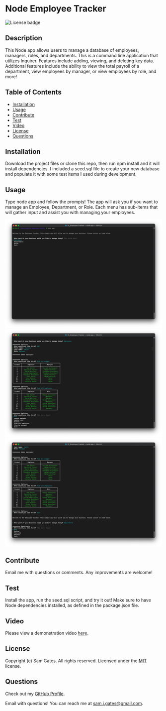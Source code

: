 # Node Employee Tracker

![License badge](https://img.shields.io/badge/license-MIT-green)

## Description

This Node app allows users to manage a database of employees, managers, roles, and departments. This is a command line application that utilizes Inquirer. Features include adding, viewing, and deleting key data. Additional features include the ability to view the total payroll of a department, view employees by manager, or view employees by role, and more!

## Table of Contents

- [Installation](#installation)
- [Usage](#usage)
- [Contribute](#contribute)
- [Test](#test)
- [Video](#video)
- [License](#license)
- [Questions](#questions)

## Installation

Download the project files or clone this repo, then run npm install and it will install dependencies. I included a seed.sql file to create your new database and populate it with some test items I used during development.

## Usage

Type node app and follow the prompts! The app will ask you if you want to manage an Employee, Department, or Role. Each menu has sub-items that will gather input and assist you with managing your employees.

![Screenshot 1](assets/images/screen1.png)
![Screenshot 2](assets/images/screen2.png)
![Screenshot 3](assets/images/screen3.png)

## Contribute

Email me with questions or comments. Any improvements are welcome!

## Test

Install the app, run the seed.sql script, and try it out! Make sure to have Node dependencies installed, as defined in the package.json file.

## Video

Please view a demonstration video [here](https://drive.google.com/file/d/1BB4kB-Clz8lQozW1mNumM0GpZOw5ujhc/view).

## License

Copyright (c) Sam Gates. All rights reserved.
Licensed under the [MIT](https://opensource.org/licenses/MIT) license.

## Questions

Check out my [GitHub Profile](https://github.com/sg0703).

Email with questions! You can reach me at sam.j.gates@gmail.com.

